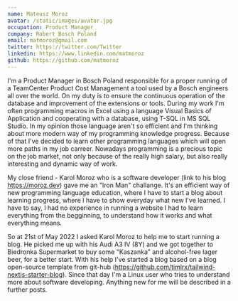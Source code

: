 ```yaml
---
name: Mateusz Moroz
avatar: /static/images/avatar.jpg
occupation: Product Manager
company: Robert Bosch Poland
email: matmoroz@gmail.com
twitter: https://twitter.com/Twitter
linkedin: https://www.linkedin.com/matmoroz
github: https://github.com/matmoroz
---
```


I'm a Product Manager in Bosch Poland responsible for a proper running of a TeamCenter Product Cost Management a tool used by a Bosch engineers all over the world. On my duty is to ensure the continuous operation of the database and improvement of the extensions or tools. During my work I'm often programming macros in Excel using a language Visual Basics of Application and cooperating with a database, using T-SQL in MS SQL Studio. In my opinion those language aren't so efficient and I'm thinking about more modern way of my programming knowledge progress. Because of that I've decided to learn other programming languages which will open more paths in my job carreer. Nowadays programming is a precious topic on the job market, not only because of the really high salary, but also really interesting and dynamic way of work.

My close friend - Karol Moroz who is a software developer (link to his blog https://moroz.dev) gave me an "Iron Man" challange. It's an efficient way of new programming language education, where I have to start a blog about learning progress, where I have to show everyday what new I've learned. I have to say, I had no experience in running a website I had to learn everything from the begginning, to understand how it works and what everything means.

So at 21st of May 2022 I asked Karol Moroz to help me to start running a blog. He picked me up with his Audi A3 IV (8Y) and we got together to Biedronka Supermarket to buy some "Kaszanka" and alcohol-free lager beer, for a better start. With his help I've started a blog based on a blog open-source template from git-hub (https://github.com/timlrx/tailwind-nextjs-starter-blog). Since that day I'm a Linux user who tries to understand more about software developing. Anything new for me will be described in a further posts.